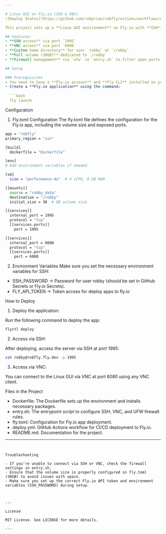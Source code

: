 ```yaml
---

# Linux GUI on Fly.io (SSH & VNC)
![Deploy Status](https://github.com/robprian/robfly/actions/workflows/deploy.yml/badge.svg)

This project sets up a **Linux GUI environment** on Fly.io with **SSH** and **VNC** access. It uses **Ubuntu Desktop LXDE** with a **VNC server** and an **SSH server** running on a custom user "robby", whose home directory is located at `/robby` with a **30GB volume**.

## Features:
- **SSH access** via port `1995`
- **VNC access** via port `6080`
- **Custom home directory** for user `robby` at `/robby`
- **Full volume (30GB)** dedicated to `/robby`
- **Firewall management** via `ufw` in `entry.sh` to filter open ports

## Setup

### Prerequisites
- You need to have a **Fly.io account** and **Fly CLI** installed on your system.
- Create a **Fly.io application** using the command:
  
  ```bash
  fly launch
  ```

Configuration

1. Fly.toml Configuration The fly.toml file defines the configuration for the Fly.io app, including the volume size and exposed ports.
```bash
app = "robfly"
primary_region = "sin"

[build]
  dockerfile = "Dockerfile"

[env]
# Add environment variables if needed

[vm]
  size = "performance-4x"  # 4 vCPU, 8 GB RAM

[[mounts]]
  source = "robby_data"
  destination = "/robby"
  initial_size = 30  # GB volume size

[[services]]
  internal_port = 1995
  protocol = "tcp"
  [[services.ports]]
    port = 1995

[[services]]
  internal_port = 6080
  protocol = "tcp"
  [[services.ports]]
    port = 6080

```


2. Environment Variables Make sure you set the necessary environment variables for SSH:

- SSH_PASSWORD → Password for user robby (should be set in GitHub Secrets or Fly.io Secrets).
- FLY_API_TOKEN → Token access for deploy apps to fly.io




How to Deploy

1. Deploy the application:

Run the following command to deploy the app:
```bash
flyctl deploy
```

2. Access via SSH:

After deploying, access the server via SSH at port 1995:
```bash
ssh robby@robfly.fly.dev -p 1995
```

3. Access via VNC:

You can connect to the Linux GUI via VNC at port 6080 using any VNC client.




Files in the Project

- Dockerfile: The Dockerfile sets up the environment and installs necessary packages.
- entry.sh: The entrypoint script to configure SSH, VNC, and UFW firewall rules.
- fly.toml: Configuration for Fly.io app deployment.
- deploy.yml: GitHub Actions workflow for CI/CD deployment to Fly.io.
- README.md: Documentation for the project.



---
```


Troubleshooting

- If you're unable to connect via SSH or VNC, check the firewall settings in entry.sh.
- Ensure that the volume size is properly configured in fly.toml (30GB) to avoid issues with space.
- Make sure you set up the correct Fly.io API token and environment variables (SSH_PASSWORD) during setup.



---

License

MIT License. See LICENSE for more details.

---
